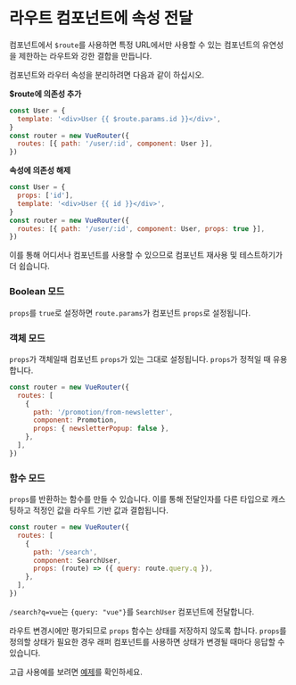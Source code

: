 # 라우트 컴포넌트에 속성 전달

컴포넌트에서 `$route`를 사용하면 특정 URL에서만 사용할 수 있는 컴포넌트의 유연성을 제한하는 라우트와 강한 결합을 만듭니다.

컴포넌트와 라우터 속성을 분리하려면 다음과 같이 하십시오.

**$route에 의존성 추가**

```js
const User = {
  template: '<div>User {{ $route.params.id }}</div>',
}
const router = new VueRouter({
  routes: [{ path: '/user/:id', component: User }],
})
```

**속성에 의존성 해제**

```js
const User = {
  props: ['id'],
  template: '<div>User {{ id }}</div>',
}
const router = new VueRouter({
  routes: [{ path: '/user/:id', component: User, props: true }],
})
```

이를 통해 어디서나 컴포넌트를 사용할 수 있으므로 컴포넌트 재사용 및 테스트하기가 더 쉽습니다.

### Boolean 모드

`props`를 `true`로 설정하면 `route.params`가 컴포넌트 `props`로 설정됩니다.

### 객체 모드

`props`가 객체일때 컴포넌트 `props`가 있는 그대로 설정됩니다.
`props`가 정적일 때 유용합니다.

```js
const router = new VueRouter({
  routes: [
    {
      path: '/promotion/from-newsletter',
      component: Promotion,
      props: { newsletterPopup: false },
    },
  ],
})
```

### 함수 모드

`props`를 반환하는 함수를 만들 수 있습니다. 이를 통해 전달인자를 다른 타입으로 캐스팅하고 적정인 값을 라우트 기반 값과 결합됩니다.

```js
const router = new VueRouter({
  routes: [
    {
      path: '/search',
      component: SearchUser,
      props: (route) => ({ query: route.query.q }),
    },
  ],
})
```

`/search?q=vue`는 `{query: "vue"}`를 `SearchUser` 컴포넌트에 전달합니다.

라우트 변경시에만 평가되므로 `props` 함수는 상태를 저장하지 않도록 합니다.
`props`를 정의할 상태가 필요한 경우 래퍼 컴포넌트를 사용하면 상태가 변경될 때마다 응답할 수 있습니다.

고급 사용예를 보려면 [예제](https://github.com/zachhaber/vue-router-state/blob/dev/examples/route-props/app.js)를 확인하세요.

